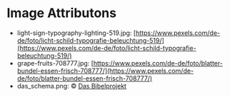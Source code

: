# Image Attributons
- light-sign-typography-lighting-519.jpg: [https://www.pexels.com/de-de/foto/licht-schild-typografie-beleuchtung-519/](https://www.pexels.com/de-de/foto/licht-schild-typografie-beleuchtung-519/)
- grape-fruits-708777.jpg: [https://www.pexels.com/de-de/foto/blatter-bundel-essen-frisch-708777/](https://www.pexels.com/de-de/foto/blatter-bundel-essen-frisch-708777/)
- das_schema.png: © [Das Bibelprojekt](https://dasbibelprojekt.de)
